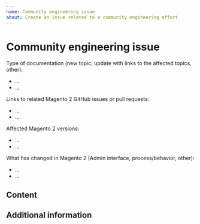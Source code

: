 ```yaml
---
name: Community engineering issue
about: Create an issue related to a community engineering effort
---
```


# Community engineering issue

<!-- (REQUIRED) Provide information for the doc request including any Community code issues or PRs, Magento versions, or user guide pages. -->

Type of documentation (new topic, update with links to the affected topics, other):

- ...
- ...

Links to related Magento 2 GitHub issues or pull requests:

- ...
- ...

Affected Magento 2 versions:

- ...
- ...

What has changed in Magento 2 (Admin interface, process/behavior, other):

- ...
- ...

## Content

<!-- (REQUIRED) What new information or updates are required for your Community contribution? -->

## Additional information

<!-- (OPTIONAL) What other information can you provide? -->

<!--
Thank you for taking the time to request updates for your Community Engineering contribution!
GitHub Issues should only be created for problems/topics related to this project's codebase.

Before submitting this issue, please make sure you are complying with our Code of Conduct:
https://github.com/jfgalano/magento24/blob/master/.github/CODE_OF_CONDUCT.md

Issues that do not comply with our Code of Conduct or do not contain enough information may be closed at the maintainers' discretion.

Feel free to remove this section before creating this issue.
-->
